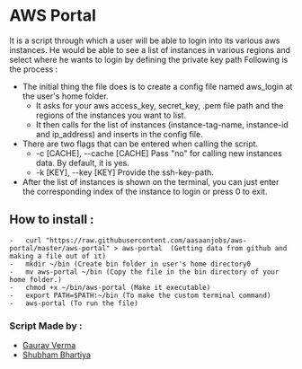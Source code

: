 # AWS Portal

It is a script through which a user will be able to login into its various aws instances. He would be able to see a list of instances in various regions and select where he wants to login by defining the private key path
Following is the process :

  - The initial thing the file does is to create a config file named aws_login at the user's home folder.
    - It asks for your aws access_key, secret_key, .pem file path and the regions of the instances you want to list.
    - It then calls for the list of instances (instance-tag-name, instance-id and ip_address) and inserts in the config file.
  - There are two flags that can be entered when calling the script.
    -  -c [CACHE], --cache [CACHE]   Pass "no" for calling new instances data. By default, it is yes.
    -  -k [KEY], --key [KEY]         Provide the ssh-key-path.
  - After the list of instances is shown on the terminal, you can just enter the corresponding index of the instance to login or press 0 to exit.

## How to install :
    -   curl "https://raw.githubusercontent.com/aasaanjobs/aws-portal/master/aws-portal" > aws-portal  (Getting data from github and making a file out of it)
    -   mkdir ~/bin (Create bin folder in user's home directory0
    -   mv aws-portal ~/bin (Copy the file in the bin directory of your home folder.)
    -   chmod +x ~/bin/aws-portal (Make it executable)
    -   export PATH=$PATH:~/bin (To make the custom terminal command)
    -   aws-portal (To run the file)

### Script Made by :
* [Gaurav Verma]
* [Shubham Bhartiya]

[Gaurav Verma]:https://www.linkedin.com/profile/view?id=20880813
[Shubham Bhartiya]:https://www.linkedin.com/profile/view?id=254924970
